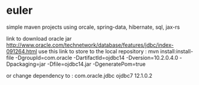 # euler
simple maven projects using orcale, spring-data, hibernate, sql, jax-rs

link to download oracle jar
http://www.oracle.com/technetwork/database/features/jdbc/index-091264.html
use this link to store to the local repository :
mvn install:install-file -DgroupId=com.oracle -DartifactId=ojdbc14 -Dversion=10.2.0.4.0 -Dpackaging=jar -Dfile=ojdbc14.jar -DgeneratePom=true

or change dependency to :
<dependency>
 <groupId>com.oracle.jdbc</groupId>
 <artifactId>ojdbc7</artifactId>
 <version>12.1.0.2</version>
</dependency>